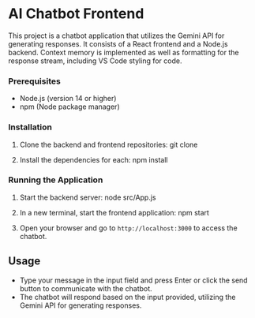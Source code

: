 # AI Chatbot Frontend

This project is a chatbot application that utilizes the Gemini API for generating responses. It consists of a React frontend and a Node.js backend.
Context memory is implemented as well as formatting for the response stream, including VS Code styling for code.

### Prerequisites

- Node.js (version 14 or higher)
- npm (Node package manager)

### Installation

1. Clone the backend and frontend repositories:
   git clone <repository-url>

2. Install the dependencies for each:
   npm install

### Running the Application

1. Start the backend server:
   node src/App.js

2. In a new terminal, start the frontend application:
   npm start

3. Open your browser and go to `http://localhost:3000` to access the chatbot.

## Usage

- Type your message in the input field and press Enter or click the send button to communicate with the chatbot.
- The chatbot will respond based on the input provided, utilizing the Gemini API for generating responses.



